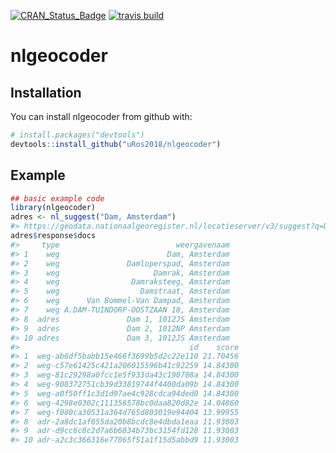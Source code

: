 
<!-- README.md is generated from README.Rmd. Please edit that file -->

[![CRAN\_Status\_Badge](http://www.r-pkg.org/badges/version/nllocation)](https://cran.r-project.org/package=nllocation)
[![travis
build](https://travis-ci.org/edwindj/nllocation.svg?branch=master)](https://travis-ci.org/edwindj/nllocation)

# nlgeocoder

## Installation

You can install nlgeocoder from github with:

``` r
# install.packages("devtools")
devtools::install_github("uRos2018/nlgeocoder")
```

## Example

``` r
## basic example code
library(nlgeocoder)
adres <- nl_suggest("Dam, Amsterdam")
#> https://geodata.nationaalgeoregister.nl/locatieserver/v3/suggest?q=Dam,%20Amsterdam
adres$response$docs
#>     type                          weergavenaam
#> 1    weg                        Dam, Amsterdam
#> 2    weg               Damloperspad, Amsterdam
#> 3    weg                     Damrak, Amsterdam
#> 4    weg                Damraksteeg, Amsterdam
#> 5    weg                  Damstraat, Amsterdam
#> 6    weg      Van Bommel-Van Dampad, Amsterdam
#> 7    weg A.DAM-TUINDORP-OOSTZAAN 18, Amsterdam
#> 8  adres               Dam 1, 1012JS Amsterdam
#> 9  adres               Dam 2, 1012NP Amsterdam
#> 10 adres               Dam 3, 1012JS Amsterdam
#>                                      id    score
#> 1  weg-ab6df5babb15e466f3699b5d2c22e110 21.70456
#> 2  weg-c57e61425c421a206015596b41c92259 14.84300
#> 3  weg-81c29298a0fcc1e5f933da43c190788a 14.84300
#> 4  weg-908372751cb39d33819744f4400da09b 14.84300
#> 5  weg-a0f50ff1c3d1d97ae4c928cdca94ded0 14.84300
#> 6  weg-4298e0302c111356578bc0daa820d82e 14.04860
#> 7  weg-f080ca30531a364d765d803019e94404 13.99955
#> 8  adr-2a8dc1af055da20b8bcdc8e4dbda1eaa 11.93003
#> 9  adr-d9cc6c8c2d7a6b6034b73bc3154fd128 11.93003
#> 10 adr-a2c3c366316e77065f51a1f15d5abbd9 11.93003
```
